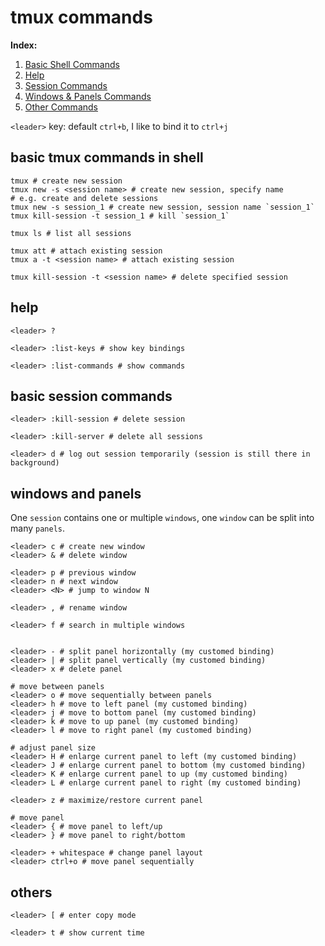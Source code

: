 tmux commands
===============

**Index:**

1. [Basic Shell Commands](#tmux_shell_commands)
1. [Help](#tmux_help)
1. [Session Commands](#tmux_session_commands)
1. [Windows & Panels Commands](#tmux_windows_panels_commands)
1. [Other Commands](#tmux_other_commands)

`<leader>` key: default `ctrl+b`, I like to bind it to `ctrl+j`

<a name="tmux_shell_commands"></a>
## basic tmux commands in shell
```shell
tmux # create new session
tmux new -s <session name> # create new session, specify name
# e.g. create and delete sessions
tmux new -s session_1 # create new session, session name `session_1`
tmux kill-session -t session_1 # kill `session_1`

tmux ls # list all sessions

tmux att # attach existing session
tmux a -t <session name> # attach existing session

tmux kill-session -t <session name> # delete specified session
```

<a name="tmux_help"></a>
## help
```shell
<leader> ?

<leader> :list-keys # show key bindings

<leader> :list-commands # show commands
```

<a name="tmux_session_commands"></a>
## basic session commands
```shell
<leader> :kill-session # delete session

<leader> :kill-server # delete all sessions

<leader> d # log out session temporarily (session is still there in background)
```

<a name="tmux_windows_panels_commands"></a>
## windows and panels
One `session` contains one or multiple `windows`, one `window` can be split
into many `panels`.

```shell
<leader> c # create new window
<leader> & # delete window

<leader> p # previous window
<leader> n # next window
<leader> <N> # jump to window N

<leader> , # rename window

<leader> f # search in multiple windows


<leader> - # split panel horizontally (my customed binding)
<leader> | # split panel vertically (my customed binding)
<leader> x # delete panel

# move between panels
<leader> o # move sequentially between panels
<leader> h # move to left panel (my customed binding)
<leader> j # move to bottom panel (my customed binding)
<leader> k # move to up panel (my customed binding)
<leader> l # move to right panel (my customed binding)

# adjust panel size
<leader> H # enlarge current panel to left (my customed binding)
<leader> J # enlarge current panel to bottom (my customed binding)
<leader> K # enlarge current panel to up (my customed binding)
<leader> L # enlarge current panel to right (my customed binding)

<leader> z # maximize/restore current panel

# move panel
<leader> { # move panel to left/up
<leader> } # move panel to right/bottom

<leader> + whitespace # change panel layout
<leader> ctrl+o # move panel sequentially
```

<a name="tmux_other_commands"></a>
## others
```shell
<leader> [ # enter copy mode

<leader> t # show current time
```
